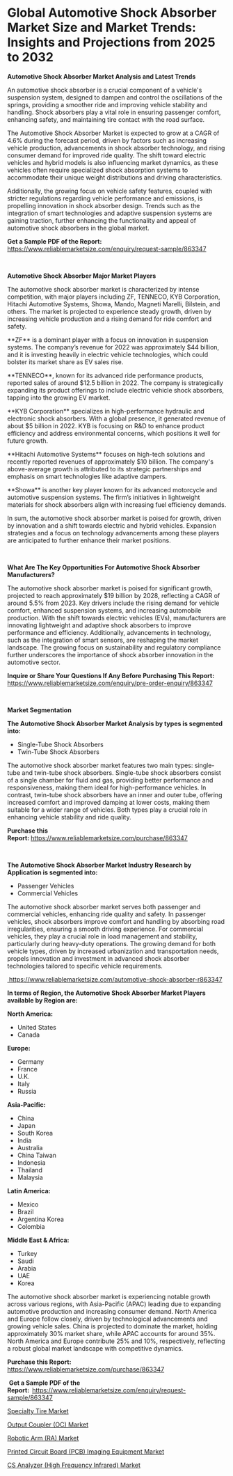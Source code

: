 <p><h1>Global Automotive Shock Absorber Market Size and Market Trends: Insights and Projections from 2025 to 2032</h1></p><p><strong>Automotive Shock Absorber Market Analysis and Latest Trends</strong></p>
<p><p>An automotive shock absorber is a crucial component of a vehicle's suspension system, designed to dampen and control the oscillations of the springs, providing a smoother ride and improving vehicle stability and handling. Shock absorbers play a vital role in ensuring passenger comfort, enhancing safety, and maintaining tire contact with the road surface.</p><p>The Automotive Shock Absorber Market is expected to grow at a CAGR of 4.6% during the forecast period, driven by factors such as increasing vehicle production, advancements in shock absorber technology, and rising consumer demand for improved ride quality. The shift toward electric vehicles and hybrid models is also influencing market dynamics, as these vehicles often require specialized shock absorption systems to accommodate their unique weight distributions and driving characteristics.</p><p>Additionally, the growing focus on vehicle safety features, coupled with stricter regulations regarding vehicle performance and emissions, is propelling innovation in shock absorber design. Trends such as the integration of smart technologies and adaptive suspension systems are gaining traction, further enhancing the functionality and appeal of automotive shock absorbers in the global market.</p></p>
<p><strong>Get a Sample PDF of the Report:&nbsp;</strong> <a href="https://www.reliablemarketsize.com/enquiry/request-sample/863347?utm_campaign=3447&utm_medium=2&utm_source=Github&utm_content=ia&utm_term=30032025&utm_id=automotive-shock-absorber">https://www.reliablemarketsize.com/enquiry/request-sample/863347</a></p>
<p>&nbsp;</p>
<p><strong>Automotive Shock Absorber Major Market Players</strong></p>
<p><p>The automotive shock absorber market is characterized by intense competition, with major players including ZF, TENNECO, KYB Corporation, Hitachi Automotive Systems, Showa, Mando, Magneti Marelli, Bilstein, and others. The market is projected to experience steady growth, driven by increasing vehicle production and a rising demand for ride comfort and safety.</p><p>**ZF** is a dominant player with a focus on innovation in suspension systems. The company’s revenue for 2022 was approximately $44 billion, and it is investing heavily in electric vehicle technologies, which could bolster its market share as EV sales rise.</p><p>**TENNECO**, known for its advanced ride performance products, reported sales of around $12.5 billion in 2022. The company is strategically expanding its product offerings to include electric vehicle shock absorbers, tapping into the growing EV market.</p><p>**KYB Corporation** specializes in high-performance hydraulic and electronic shock absorbers. With a global presence, it generated revenue of about $5 billion in 2022. KYB is focusing on R&D to enhance product efficiency and address environmental concerns, which positions it well for future growth.</p><p>**Hitachi Automotive Systems** focuses on high-tech solutions and recently reported revenues of approximately $10 billion. The company's above-average growth is attributed to its strategic partnerships and emphasis on smart technologies like adaptive dampers.</p><p>**Showa** is another key player known for its advanced motorcycle and automotive suspension systems. The firm’s initiatives in lightweight materials for shock absorbers align with increasing fuel efficiency demands.</p><p>In sum, the automotive shock absorber market is poised for growth, driven by innovation and a shift towards electric and hybrid vehicles. Expansion strategies and a focus on technology advancements among these players are anticipated to further enhance their market positions.</p></p>
<p>&nbsp;</p>
<p><strong>What Are The Key Opportunities For Automotive Shock Absorber Manufacturers?</strong></p>
<p><p>The automotive shock absorber market is poised for significant growth, projected to reach approximately $19 billion by 2028, reflecting a CAGR of around 5.5% from 2023. Key drivers include the rising demand for vehicle comfort, enhanced suspension systems, and increasing automobile production. With the shift towards electric vehicles (EVs), manufacturers are innovating lightweight and adaptive shock absorbers to improve performance and efficiency. Additionally, advancements in technology, such as the integration of smart sensors, are reshaping the market landscape. The growing focus on sustainability and regulatory compliance further underscores the importance of shock absorber innovation in the automotive sector.</p></p>
<p><strong>Inquire or Share Your Questions If Any Before Purchasing This Report:</strong> <a href="https://www.reliablemarketsize.com/enquiry/pre-order-enquiry/863347?utm_campaign=3447&utm_medium=2&utm_source=Github&utm_content=ia&utm_term=30032025&utm_id=automotive-shock-absorber">https://www.reliablemarketsize.com/enquiry/pre-order-enquiry/863347</a></p>
<p>&nbsp;</p>
<p><strong>Market Segmentation</strong></p>
<p><strong>The Automotive Shock Absorber Market Analysis by types is segmented into:</strong></p>
<p><ul><li>Single-Tube Shock Absorbers</li><li>Twin-Tube Shock Absorbers</li></ul></p>
<p><p>The automotive shock absorber market features two main types: single-tube and twin-tube shock absorbers. Single-tube shock absorbers consist of a single chamber for fluid and gas, providing better performance and responsiveness, making them ideal for high-performance vehicles. In contrast, twin-tube shock absorbers have an inner and outer tube, offering increased comfort and improved damping at lower costs, making them suitable for a wider range of vehicles. Both types play a crucial role in enhancing vehicle stability and ride quality.</p></p>
<p><strong>Purchase this Report:&nbsp;</strong><a href="https://www.reliablemarketsize.com/purchase/863347?utm_campaign=3447&utm_medium=2&utm_source=Github&utm_content=ia&utm_term=30032025&utm_id=automotive-shock-absorber">https://www.reliablemarketsize.com/purchase/863347</a></p>
<p>&nbsp;</p>
<p><strong>The Automotive Shock Absorber Market Industry Research by Application is segmented into:</strong></p>
<p><ul><li>Passenger Vehicles</li><li>Commercial Vehicles</li></ul></p>
<p><p>The automotive shock absorber market serves both passenger and commercial vehicles, enhancing ride quality and safety. In passenger vehicles, shock absorbers improve comfort and handling by absorbing road irregularities, ensuring a smooth driving experience. For commercial vehicles, they play a crucial role in load management and stability, particularly during heavy-duty operations. The growing demand for both vehicle types, driven by increased urbanization and transportation needs, propels innovation and investment in advanced shock absorber technologies tailored to specific vehicle requirements.</p></p>
<p><a href="https://www.reliablemarketsize.com/automotive-shock-absorber-r863347?utm_campaign=3447&utm_medium=2&utm_source=Github&utm_content=ia&utm_term=30032025&utm_id=automotive-shock-absorber">&nbsp;https://www.reliablemarketsize.com/automotive-shock-absorber-r863347</a></p>
<p><strong>In terms of Region, the Automotive Shock Absorber Market Players available by Region are:</strong></p>
<p>
    <p> <strong> North America: </strong>
        <ul>
            <li>United States</li>
            <li>Canada</li>
        </ul>
        </p> 
    <p> <strong> Europe: </strong>
        <ul>
            <li>Germany</li>
            <li>France</li>
            <li>U.K.</li>
            <li>Italy</li>
            <li>Russia</li>
        </ul>
        </p> 
    <p> <strong> Asia-Pacific: </strong>
        <ul>
            <li>China</li>
            <li>Japan</li>
            <li>South Korea</li>
            <li>India</li>
            <li>Australia</li>
            <li>China Taiwan</li>
            <li>Indonesia</li>
            <li>Thailand</li>
            <li>Malaysia</li>
        </ul>
        </p> 
    <p> <strong> Latin America: </strong>
        <ul>
            <li>Mexico</li>
            <li>Brazil</li>
            <li>Argentina Korea</li>
            <li>Colombia</li>
        </ul>
        </p> 
    <p> <strong> Middle East & Africa: </strong>
        <ul>
            <li>Turkey</li>
            <li>Saudi</li>
            <li>Arabia</li>
            <li>UAE</li>
            <li>Korea</li>
        </ul>
    </p>
    </p>
<p><p>The automotive shock absorber market is experiencing notable growth across various regions, with Asia-Pacific (APAC) leading due to expanding automotive production and increasing consumer demand. North America and Europe follow closely, driven by technological advancements and growing vehicle sales. China is projected to dominate the market, holding approximately 30% market share, while APAC accounts for around 35%. North America and Europe contribute 25% and 10%, respectively, reflecting a robust global market landscape with competitive dynamics.</p></p>
<p><strong>Purchase this Report: </strong><a href="https://www.reliablemarketsize.com/purchase/863347?utm_campaign=3447&utm_medium=2&utm_source=Github&utm_content=ia&utm_term=30032025&utm_id=automotive-shock-absorber">https://www.reliablemarketsize.com/purchase/863347</a></p>
<p>&nbsp;<strong>Get a Sample PDF of the Report:&nbsp;&nbsp;</strong><a href="https://www.reliablemarketsize.com/enquiry/request-sample/863347?utm_campaign=3447&utm_medium=2&utm_source=Github&utm_content=ia&utm_term=30032025&utm_id=automotive-shock-absorber">https://www.reliablemarketsize.com/enquiry/request-sample/863347</a></p>
<p><strong></strong></p>
<p><p><a href="https://github.com/iyachikareva/Market-Research-Report-List-1/blob/main/specialty-tire-market.md?utm_campaign=3447&utm_medium=2&utm_source=Github&utm_content=ia&utm_term=30032025&utm_id=automotive-shock-absorber">Specialty Tire Market</a></p><p><a href="https://www.linkedin.com/pulse/output-coupler-oc-market-size-growth-drivers-global-revenue-4qu9e?utm_campaign=3447&utm_medium=2&utm_source=Github&utm_content=ia&utm_term=30032025&utm_id=automotive-shock-absorber">Output Coupler (OC) Market</a></p><p><a href="https://www.linkedin.com/pulse/robotic-arm-ra-market-research-report-provides-comprehensive-insights-0gg6e?utm_campaign=3447&utm_medium=2&utm_source=Github&utm_content=ia&utm_term=30032025&utm_id=automotive-shock-absorber">Robotic Arm (RA) Market</a></p><p><a href="https://www.linkedin.com/pulse/size-estimationof-printed-circuit-board-pcb-imaging-gmide?utm_campaign=3447&utm_medium=2&utm_source=Github&utm_content=ia&utm_term=30032025&utm_id=automotive-shock-absorber">Printed Circuit Board (PCB) Imaging Equipment Market</a></p><p><a href="https://www.linkedin.com/pulse/how-new-trends-shaping-cs-analyzer-high-frequency-infrared-yvhge?utm_campaign=3447&utm_medium=2&utm_source=Github&utm_content=ia&utm_term=30032025&utm_id=automotive-shock-absorber">CS Analyzer (High Frequency Infrared) Market</a></p></p>